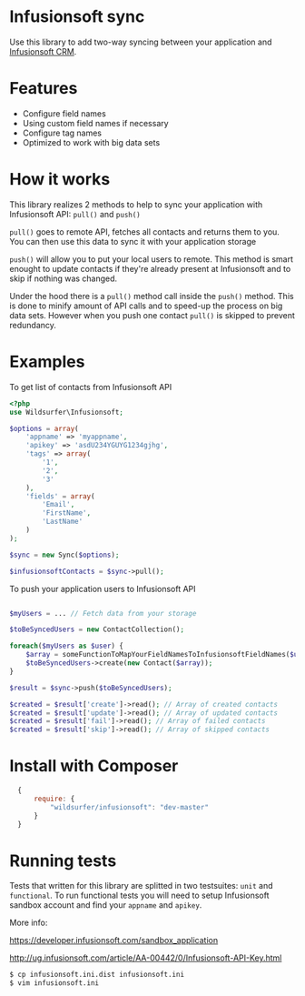 Infusionsoft sync
=================

Use this library to add two-way syncing between your application and
[Infusionsoft CRM](help.infusionsoft.com/developers/api-basics).

Features
========

- Configure field names
- Using custom field names if necessary
- Configure tag names
- Optimized to work with big data sets

How it works
============

This library realizes 2 methods to help to sync your application with
Infusionsoft API: `pull()` and `push()`

`pull()` goes to remote API, fetches all contacts and returns them to you. You
can then use this data to sync it with your application storage

`push()` will allow you to put your local users to remote. This method is smart
enought to update contacts if they're already present at Infusionsoft and to
skip if nothing was changed.

Under the hood there is a `pull()` method call inside the `push()` method. This
is done to minify amount of API calls and to speed-up the process on big data
sets. However when you push one contact `pull()` is skipped to prevent
redundancy.

Examples
========

To get list of contacts from Infusionsoft API


``` php
<?php
use Wildsurfer\Infusionsoft;

$options = array(
    'appname' => 'myappname',
    'apikey' => 'asdU234YGUYG1234gjhg',
    'tags' => array(
        '1',
        '2',
        '3'
    ),
    'fields' = array(
        'Email',
        'FirstName',
        'LastName'
    )
);

$sync = new Sync($options);

$infusionsoftContacts = $sync->pull();

```

To push your application users to Infusionsoft API


``` php

$myUsers = ... // Fetch data from your storage

$toBeSyncedUsers = new ContactCollection();

foreach($myUsers as $user) {
    $array = someFunctionToMapYourFieldNamesToInfusionsoftFieldNames($user);
    $toBeSyncedUsers->create(new Contact($array));
}

$result = $sync->push($toBeSyncedUsers);

$created = $result['create']->read(); // Array of created contacts
$created = $result['update']->read(); // Array of updated contacts
$created = $result['fail']->read(); // Array of failed contacts
$created = $result['skip']->read(); // Array of skipped contacts


```

Install with Composer
=====================

``` js
  {
      require: {
          "wildsurfer/infusionsoft": "dev-master"
      }
  }
```

Running tests
=============

Tests that written for this library are splitted in two testsuites: `unit` and
`functional`. To run functional tests you will need to setup Infusionsoft
sandbox account and find your `appname` and `apikey`.

More info:

https://developer.infusionsoft.com/sandbox_application

http://ug.infusionsoft.com/article/AA-00442/0/Infusionsoft-API-Key.html

```bash
$ cp infusionsoft.ini.dist infusionsoft.ini
$ vim infusionsoft.ini
```
